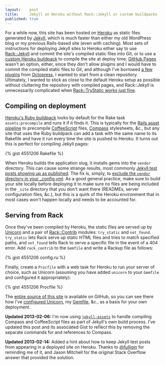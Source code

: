 ```yaml
---
layout:    post
title:     Jekyll on Heroku without Rack::Jekyll or custom buildpacks
published: true
---
```


For a while now, this site has been hosted on [Heroku][] as static files
generated by [Jekyll][], which is much faster than either my old
WordPress blog or my previous Rails-based site (even with caching). Most
sets of instructions for deploying Jekyll sites to Heroku either say to
use [Rack::Jekyll][] and commit the site's compiled static files into
Git, or to use a [custom Heroku buildpack][] to compile the site at
deploy time; [GitHub Pages][] wasn't an option, either, since they don't
allow plugins and I would have to commit the compiled static files to
Git, and although I've borrowed [a few plugins][] from [Octopress][], I
wanted to start from a clean repository. Ultimately, I wanted to stick
as close to the default Heroku setup as possible without cluttering the
repository with compiled pages, and Rack::Jekyll is unnecessarily
complicated when [Rack::TryStatic works just fine][].

<!-- more -->

## Compiling on deployment

[Heroku's Ruby buildpack][] looks by default for the Rake task
`assets:precompile` and runs it if it finds it. This is typically for
the [Rails asset pipeline][] to precompile [CoffeeScript][] files,
[Compass][] stylesheets, &c., but any site that uses the Ruby buildpack
can add a task with the same name to its Rakefile and have it run every
time the site is pushed to Heroku. It turns out this is perfect for
compiling Jekyll pages:

{% gist 4551206 Rakefile %}

When Heroku builds the application slug, it installs gems into the
`vendor` directory. This can cause some strange results, most commonly
[Jekyll test posts showing up as published][]. The fix is, simply, to
[exclude the `vendor` directory in your _config.yml][]. As a good
general practice, make sure to build your site locally before deploying
it to make sure no files are being included in the `_site` directory
that you don't want there (READMEs, server configuration files, &c.),
but this is a quirk of the Heroku environment that in most cases won't
happen locally and needs to be accounted for.

## Serving from Rack

Once they've been compiled by Heroku, the static files are served up by
[Unicorn][] and a pair of [Rack::Contrib][] modules: `try_static` and
`not_found`. `try_static` lets Rack serve up static HTML files and
tries to match specified paths, and `not_found` tells Rack to serve a
specific file in the event of a 404 error. Add `rack_contrib` to the
`Gemfile` and write a Rackup file as follows:

{% gist 4551206 config.ru %}

Finally, create a `Procfile` with a web task for Heroku to run your
server of choice, such as Unicorn (assuming you have added `unicorn` to
your `Gemfile` and configured it appropriately):

{% gist 4551206 Procfile %}

The [entire source of this site][] is available on GitHub, so you can
see there how I've [configured Unicorn][], my [Gemfile][], &c., as a
basis for your own deployment.

**Updated 2013-02-06:** I'm now using [`jekyll-assets`][] to handle
compiling Compass and CoffeeScript files as part of Jekyll's own build
process. I've updated this post and its associated Gist to reflect this
by removing the separate commands for and references to Compass.

**Updated 2013-02-14:** Added a hint about how to keep Jekyll test posts
from appearing in a deployed site on Heroku. Thanks to [@fulligin][] for
reminding me of it, and Jason Mitchell for the original Stack Overflow
answer that provided the solution.

[Heroku]: http://www.heroku.com/
[Jekyll]: http://jekyllrb.com/
[Rack::Jekyll]: https://github.com/adaoraul/rack-jekyll
[custom Heroku buildpack]: https://github.com/mattmanning/heroku-buildpack-ruby-jekyll
[GitHub Pages]: http://pages.github.com/
[a few plugins]: https://github.com/jbhannah/jbhannah.net/tree/master/_plugins
[Octopress]: http://octopress.org/
[Rack::TryStatic works just fine]: http://mwmanning.com/2011/12/04/Jekyll-on-Heroku-Part-2.html
[Heroku's Ruby buildpack]: https://github.com/heroku/heroku-buildpack-ruby/blob/master/lib/language_pack/ruby.rb#L573
[Rails asset pipeline]: http://guides.rubyonrails.org/asset_pipeline.html
[CoffeeScript]: http://coffeescript.org/
[Compass]: http://compass-style.org/
[Jekyll test posts showing up as published]: http://stackoverflow.com/questions/12241403/jekyll-on-heroku-listing-additional-internal-posts-i-havent-created
[exclude the `vendor` directory in your _config.yml]: https://github.com/jbhannah/jbhannah.net/commit/ff5bf39e8a7e4ebc5e3031e007ee8859f97c3fb3
[Unicorn]: http://unicorn.bogomips.org/
[Rack::Contrib]: https://github.com/rack/rack-contrib
[entire source of this site]: https://github.com/jbhannah/jbhannah.net
[configured Unicorn]: https://github.com/jbhannah/jbhannah.net/blob/master/unicorn.rb
[Compass settings]: https://github.com/jbhannah/jbhannah.net/blob/master/compass.rb
[Gemfile]: https://github.com/jbhannah/jbhannah.net/blob/master/Gemfile
[`jekyll-assets`]: https://github.com/ixti/jekyll-assets
[@fulligin]: https://twitter.com/fulligin
